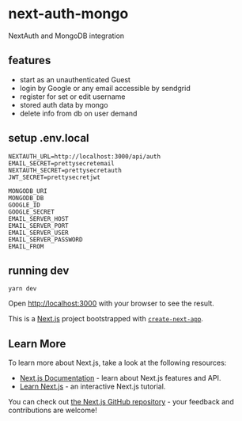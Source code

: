 # next-auth-mongo

NextAuth and MongoDB integration

## features

- start as an unauthenticated Guest
- login by Google or any email accessible by sendgrid
- register for set or edit username
- stored auth data by mongo
- delete info from db on user demand

## setup .env.local

```
NEXTAUTH_URL=http://localhost:3000/api/auth
EMAIL_SECRET=prettysecretemail
NEXTAUTH_SECRET=prettysecretauth
JWT_SECRET=prettysecretjwt

MONGODB_URI
MONGODB_DB
GOOGLE_ID
GOOGLE_SECRET
EMAIL_SERVER_HOST
EMAIL_SERVER_PORT
EMAIL_SERVER_USER
EMAIL_SERVER_PASSWORD
EMAIL_FROM
```

## running dev

```
yarn dev
```

Open [http://localhost:3000](http://localhost:3000) with your browser to see the result.

This is a [Next.js](https://nextjs.org/) project bootstrapped with [`create-next-app`](https://github.com/vercel/next.js/tree/canary/packages/create-next-app).

## Learn More

To learn more about Next.js, take a look at the following resources:

- [Next.js Documentation](https://nextjs.org/docs) - learn about Next.js features and API.
- [Learn Next.js](https://nextjs.org/learn) - an interactive Next.js tutorial.

You can check out [the Next.js GitHub repository](https://github.com/vercel/next.js/) - your feedback and contributions are welcome!
